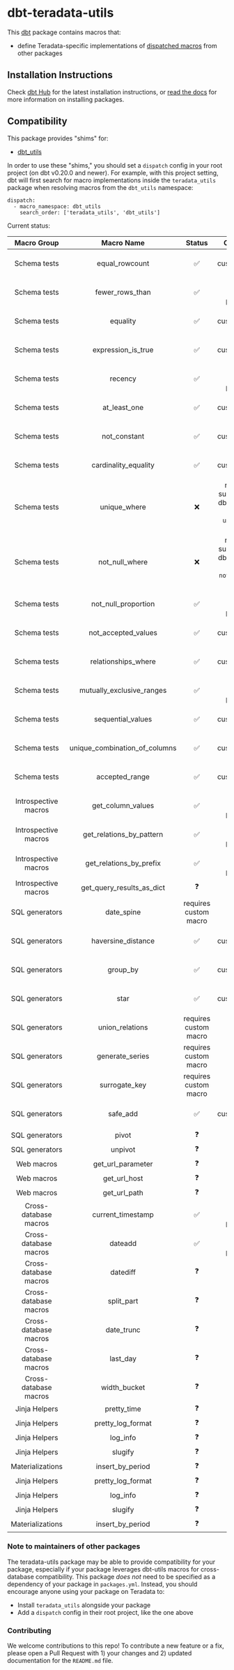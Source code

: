 # dbt-teradata-utils

This [dbt](https://github.com/dbt-labs/dbt) package contains macros that:
- define Teradata-specific implementations of [dispatched macros](https://docs.getdbt.com/reference/dbt-jinja-functions/dispatch) from other packages

## Installation Instructions

Check [dbt Hub](https://hub.getdbt.com) for the latest installation instructions, or [read the docs](https://docs.getdbt.com/docs/package-management) for more information on installing packages.


## Compatibility

This package provides "shims" for:
- [dbt_utils](https://github.com/dbt-labs/dbt-utils)

In order to use these "shims," you should set a `dispatch` config in your root project (on dbt v0.20.0 and newer). For example, with this project setting, dbt will first search for macro implementations inside the `teradata_utils` package when resolving macros from the `dbt_utils` namespace:
```
dispatch:
  - macro_namespace: dbt_utils
    search_order: ['teradata_utils', 'dbt_utils']
```

Current status:

|     Macro Group       |           Macro Name          |         Status        |                                 Comment                                |
|:---------------------:|:-----------------------------:|:---------------------:|:----------------------------------------------------------------------:|
| Schema tests          | equal_rowcount                | :white_check_mark:    | no customization needed                                                |
| Schema tests          | fewer_rows_than               | :white_check_mark:    | custom macro provided                                                  |
| Schema tests          | equality                      | :white_check_mark:    | no customization needed                                                |
| Schema tests          | expression_is_true            | :white_check_mark:    | no customization needed                                                |
| Schema tests          | recency                       | :white_check_mark:    | custom macro provided                                                  |
| Schema tests          | at_least_one                  | :white_check_mark:    | no customization needed                                                |
| Schema tests          | not_constant                  | :white_check_mark:    | no customization needed                                                |
| Schema tests          | cardinality_equality          | :white_check_mark:    | no customization needed                                                |
| Schema tests          | unique_where                  |        :x:            | no longer supported by dbt-utils, use built-in `unique` test instead   |
| Schema tests          | not_null_where                |        :x:            | no longer supported by dbt-utils, use built-in `not_null` test instead |
| Schema tests          | not_null_proportion           | :white_check_mark:    | custom macro provided                                                  |
| Schema tests          | not_accepted_values           | :white_check_mark:    | no customization needed                                                |
| Schema tests          | relationships_where           | :white_check_mark:    | no customization needed                                                |
| Schema tests          | mutually_exclusive_ranges     | :white_check_mark:    | custom macro provided                                                  |
| Schema tests          | sequential_values             | :white_check_mark:    | no customization needed                                                |
| Schema tests          | unique_combination_of_columns | :white_check_mark:    | no customization needed                                                |
| Schema tests          | accepted_range                | :white_check_mark:    | no customization needed                                                |
| Introspective macros  | get_column_values             | :white_check_mark:    | custom macro provided                                                  |
| Introspective macros  | get_relations_by_pattern      | :white_check_mark:    | custom macro provided                                                  |
| Introspective macros  | get_relations_by_prefix       | :white_check_mark:    | custom macro provided                                                  |
| Introspective macros  | get_query_results_as_dict     |        :question:     |                                                                        |
| SQL generators        | date_spine                    | requires custom macro |                                                                        |
| SQL generators        | haversine_distance            | :white_check_mark:    | no customization needed                                                |
| SQL generators        | group_by                      | :white_check_mark:    | no customization needed                                                |
| SQL generators        | star                          | :white_check_mark:    | no customization needed                                                |
| SQL generators        | union_relations               | requires custom macro |                                                                        |
| SQL generators        | generate_series               | requires custom macro |                                                                        |
| SQL generators        | surrogate_key                 | requires custom macro |                                                                        |
| SQL generators        | safe_add                      | :white_check_mark:    | no customization needed                                                |
| SQL generators        | pivot                         |        :question:     |                                                                        |
| SQL generators        | unpivot                       |        :question:     |                                                                        |
| Web macros            | get_url_parameter             |        :question:     |                                                                        |
| Web macros            | get_url_host                  |        :question:     |                                                                        |
| Web macros            | get_url_path                  |        :question:     |                                                                        |
| Cross-database macros | current_timestamp             | :white_check_mark:    | custom macro provided                                                  |
| Cross-database macros | dateadd                       | :white_check_mark:    | custom macro provided                                                  |
| Cross-database macros | datediff                      |        :question:     |                                                                        |
| Cross-database macros | split_part                    |        :question:     |                                                                        |
| Cross-database macros | date_trunc                    |        :question:     |                                                                        |
| Cross-database macros | last_day                      |        :question:     |                                                                        |
| Cross-database macros | width_bucket                  |        :question:     |                                                                        |
| Jinja Helpers         | pretty_time                   |        :question:     |                                                                        |
| Jinja Helpers         | pretty_log_format             |        :question:     |                                                                        |
| Jinja Helpers         | log_info                      |        :question:     |                                                                        |
| Jinja Helpers         | slugify                       |        :question:     |                                                                        |
| Materializations      | insert_by_period              |        :question:     |                                                                        |
| Jinja Helpers         | pretty_log_format             |        :question:     |                                                                        |
| Jinja Helpers         | log_info                      |        :question:     |                                                                        |
| Jinja Helpers         | slugify                       |        :question:     |                                                                        |
| Materializations      | insert_by_period              |        :question:     |                                                                        |

### Note to maintainers of other packages

The teradata-utils package may be able to provide compatibility for your package, especially if your package leverages dbt-utils macros for cross-database compatibility. This package _does not_ need to be specified as a dependency of your package in `packages.yml`. Instead, you should encourage anyone using your package on Teradata to:
- Install `teradata_utils` alongside your package
- Add a `dispatch` config in their root project, like the one above

### Contributing

We welcome contributions to this repo! To contribute a new feature or a fix, please open a Pull Request with 1) your changes and 2) updated documentation for the `README.md` file.
